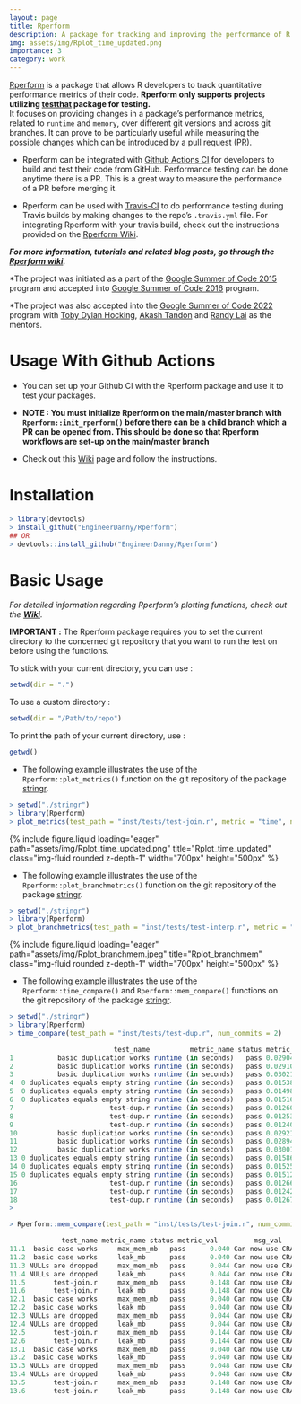 ```yaml
---
layout: page
title: Rperform
description: A package for tracking and improving the performance of R code.
img: assets/img/Rplot_time_updated.png 
importance: 3
category: work
---
```


[Rperform](https://github.com/EngineerDanny/Rperform) is a package that allows R developers to track quantitative performance metrics of their code.
 **Rperform only supports projects utilizing [testthat](https://github.com/r-lib/testthat) package for testing.**  
It focuses on providing changes in a package’s performance metrics, related to `runtime` and `memory`, over different git versions and across git branches. 
It can prove to be particularly useful while measuring the possible changes which can be introduced by a pull request (PR).

- Rperform can be integrated with [Github Actions CI](https://github.com/features/actions) for developers to build and test their code from GitHub. 
Performance testing can be done anytime there is a PR. 
This is a great way to measure the performance of a PR before merging it.

- Rperform can be used with [Travis-CI](https://www.travis-ci.com) to do performance testing during Travis builds by making changes to the repo’s `.travis.yml` file. 
For integrating Rperform with your travis build, check out the instructions provided on the [Rperform Wiki](https://github.com/analyticalmonk/Rperform/wiki/Integrating-Rperform-with-Travis-CI).

***For more information, tutorials and related blog posts, go through the [Rperform wiki](https://github.com/analyticalmonk/Rperform/wiki/Integrating-Rperform-with-Travis-CI).***

*The project was initiated as a part of the [Google Summer of Code 2015](https://github.com/rstats-gsoc/gsoc2015/wiki/Test-timings-on-Travis) program and accepted into [Google Summer of Code 2016](https://github.com/rstats-gsoc/gsoc2016/wiki/Rperform:-Performance-analysis-of-R-package-code) program.

*The project was also accepted into the [Google Summer of Code 2022](https://github.com/rstats-gsoc/gsoc2022/wiki/Rperform) program with [Toby Dylan Hocking](https://github.com/tdhock), [Akash Tandon](https://github.com/analyticalmonk) and [Randy Lai](mailto:randy.cs.lai@gmail.com) as the mentors.

# Usage With Github Actions

- You can set up your Github CI with the Rperform package and use it to test your packages.
- **NOTE : You must initialize Rperform on the main/master branch with `Rperform::init_rperform()` before there can be a child branch which a PR can be opened from. This should be done so that Rperform workflows are set-up on the main/master branch**

- Check out this [Wiki](https://github.com/EngineerDanny/Rperform/wiki/Setting-up-Github-CI-with-Rperform) page and follow the instructions. 

# Installation
``` r
> library(devtools)
> install_github("EngineerDanny/Rperform")
## OR
> devtools::install_github("EngineerDanny/Rperform")
```

# Basic Usage

*For detailed information regarding Rperform’s plotting functions, check out the [**Wiki**](https://github.com/analyticalmonk/Rperform/wiki/Plotting-package-metrics-with-Rperform).*

**IMPORTANT :** The Rperform package requires you to set the current directory to the concerned git repository that you want to run the test on before using the functions. 

To stick with your current directory, you can use :

``` r
setwd(dir = ".")
```
To use a custom directory :
``` r
setwd(dir = "/Path/to/repo")
```

To print the path of your current directory, use :
``` r
getwd()
```


-   The following example illustrates the use of the `Rperform::plot_metrics()` function on the git repository of the package [stringr](https://github.com/EngineerDanny/stringr).

<!-- end list -->

``` r
> setwd("./stringr")
> library(Rperform)
> plot_metrics(test_path = "inst/tests/test-join.r", metric = "time", num_commits = 10, save_data = FALSE, save_plots = FALSE)
```

<div class="row">
    <div class="col-sm mt-3 mt-md-0">
        {% include figure.liquid loading="eager" path="assets/img/Rplot_time_updated.png" title="Rplot_time_updated" class="img-fluid rounded z-depth-1" width="700px" height="500px" %}
    </div>
</div>

-   The following example illustrates the use of the `Rperform::plot_branchmetrics()` function on the git repository of the package [stringr](https://github.com/EngineerDanny/stringr).

<!-- end list -->

``` r
> setwd("./stringr")
> library(Rperform)
> plot_branchmetrics(test_path = "inst/tests/test-interp.r", metric = "memory", branch1 = "rperform_test", branch2 = "master", save_data = F, save_plots = F)
```

<div class="row">
    <div class="col-sm mt-3 mt-md-0">
        {% include figure.liquid loading="eager" path="assets/img/Rplot_branchmem.jpeg" title="Rplot_branchmem" class="img-fluid rounded z-depth-1" width="700px" height="500px" %}
    </div>
</div>

-   The following example illustrates the use of the `Rperform::time_compare()` and `Rperform::mem_compare()` functions on the git repository of the package [stringr](https://github.com/EngineerDanny/stringr). 

<!-- end list -->

``` r
> setwd("./stringr")
> library(Rperform)
> time_compare(test_path = "inst/tests/test-dup.r", num_commits = 2)

                          test_name          metric_name status metric_val  message          date_time
1           basic duplication works runtime (in seconds)   pass 0.02904030  update           2022-06-28 09:38:26      
2           basic duplication works runtime (in seconds)   pass 0.02910049  update           2022-06-28 09:38:26     
3           basic duplication works runtime (in seconds)   pass 0.03021192  update           2022-06-28 09:38:26     
4  0 duplicates equals empty string runtime (in seconds)   pass 0.01538062  update           2022-06-28 09:38:26    
5  0 duplicates equals empty string runtime (in seconds)   pass 0.01498333  update           2022-06-28 09:38:26 
6  0 duplicates equals empty string runtime (in seconds)   pass 0.01516619  update           2022-06-28 09:38:26  
7                        test-dup.r runtime (in seconds)   pass 0.01260504  update           2022-06-28 09:38:26
8                        test-dup.r runtime (in seconds)   pass 0.01253468  update           2022-06-28 09:38:26
9                        test-dup.r runtime (in seconds)   pass 0.01240689  update           2022-06-28 09:38:26
10          basic duplication works runtime (in seconds)   pass 0.02921783  update git igno  2022-06-28 09:25:42
11          basic duplication works runtime (in seconds)   pass 0.02894895  update git igno  2022-06-28 09:25:42
12          basic duplication works runtime (in seconds)   pass 0.03001007  update git igno  2022-06-28 09:25:42
13 0 duplicates equals empty string runtime (in seconds)   pass 0.01586163  update git igno  2022-06-28 09:25:42
14 0 duplicates equals empty string runtime (in seconds)   pass 0.01525475  update git igno  2022-06-28 09:25:42
15 0 duplicates equals empty string runtime (in seconds)   pass 0.01512830  update git igno  2022-06-28 09:25:42
16                       test-dup.r runtime (in seconds)   pass 0.01266998  update git igno  2022-06-28 09:25:42
17                       test-dup.r runtime (in seconds)   pass 0.01242419  update git igno  2022-06-28 09:25:42
18                       test-dup.r runtime (in seconds)   pass 0.01267261  update git igno  2022-06-28 09:25:42
> 
```

``` r
> Rperform::mem_compare(test_path = "inst/tests/test-join.r", num_commits = 1)

             test_name metric_name status metric_val         msg_val           date_time
11.1  basic case works     max_mem_mb   pass      0.040 Can now use CRA 2015-01-08 14:09:43
11.2  basic case works     leak_mb      pass      0.040 Can now use CRA 2015-01-08 14:09:43
11.3 NULLs are dropped     max_mem_mb   pass      0.044 Can now use CRA 2015-01-08 14:09:43
11.4 NULLs are dropped     leak_mb      pass      0.044 Can now use CRA 2015-01-08 14:09:43
11.5       test-join.r     max_mem_mb   pass      0.148 Can now use CRA 2015-01-08 14:09:43
11.6       test-join.r     leak_mb      pass      0.148 Can now use CRA 2015-01-08 14:09:43
12.1  basic case works     max_mem_mb   pass      0.040 Can now use CRA 2015-01-08 14:09:43
12.2  basic case works     leak_mb      pass      0.040 Can now use CRA 2015-01-08 14:09:43
12.3 NULLs are dropped     max_mem_mb   pass      0.044 Can now use CRA 2015-01-08 14:09:43
12.4 NULLs are dropped     leak_mb      pass      0.044 Can now use CRA 2015-01-08 14:09:43
12.5       test-join.r     max_mem_mb   pass      0.144 Can now use CRA 2015-01-08 14:09:43
12.6       test-join.r     leak_mb      pass      0.144 Can now use CRA 2015-01-08 14:09:43
13.1  basic case works     max_mem_mb   pass      0.040 Can now use CRA 2015-01-08 14:09:43
13.2  basic case works     leak_mb      pass      0.040 Can now use CRA 2015-01-08 14:09:43
13.3 NULLs are dropped     max_mem_mb   pass      0.048 Can now use CRA 2015-01-08 14:09:43
13.4 NULLs are dropped     leak_mb      pass      0.048 Can now use CRA 2015-01-08 14:09:43
13.5       test-join.r     max_mem_mb   pass      0.148 Can now use CRA 2015-01-08 14:09:43
13.6       test-join.r     leak_mb      pass      0.148 Can now use CRA 2015-01-08 14:09:43
```
